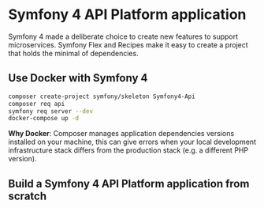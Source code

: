 # Symfony 4 API Platform application

Symfony 4 made a deliberate choice to create new features to support microservices. Symfony Flex and Recipes make it easy to create a project that holds the minimal of dependencies.

## Use Docker with Symfony 4

```bash
composer create-project symfony/skeleton Symfony4-Api
composer req api
symfony req server --dev
docker-compose up -d
```

**Why Docker**: Composer manages application dependencies versions installed on your machine, this can give errors when your local development infrastructure stack differs from the production stack (e.g. a different PHP version). 

## Build a Symfony 4 API Platform application from scratch